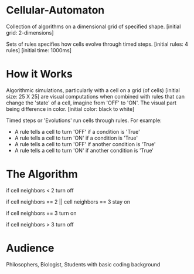 # Cellular-Automaton
Collection of algorithms on a dimensional grid of specified shape. [initial grid: 2-dimensions]

Sets of rules specifies how cells evolve through timed steps. [initial rules: 4 rules]  [initial time: 1000ms]

# How it Works
Algorithmic simulations, particularly with a cell on a grid (of cells) [initial size: 25 X 25]
are visual computations when combined with rules that can change the 'state'
of a cell, imagine from 'OFF' to 'ON'. The visual part being difference in color. [initial color: black to white]

Timed steps or 'Evolutions' run cells through rules. For example:
  - A rule tells a cell to turn 'OFF' if a condition is 'True'
  - A rule tells a cell to turn 'ON' if a condition is 'True'
  - A rule tells a cell to turn 'OFF' if another condition is 'True'
  - A rule tells a cell to turn 'ON' if another condition is 'True'
  
# The Algorithm
if cell neighbors < 2
 turn off

if cell neighbors == 2 || cell neighbors == 3
 stay on

if cell neighbors == 3
 turn on
 
 if cell neighbors > 3
  turn off
  
  # Audience
  Philosophers,
  Biologist,
  Students with basic coding background
